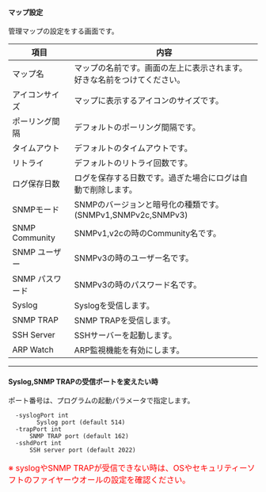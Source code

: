 #### マップ設定
<div class="text-xl">
管理マップの設定をする画面です。
</div>

<div class="text-lg">

|項目|内容|
|----|----|
|マップ名|マップの名前です。画面の左上に表示されます。<br>好きな名前をつけてください。|
|アイコンサイズ|マップに表示するアイコンのサイズです。|
|ポーリング間隔|デフォルトのポーリング間隔です。|
|タイムアウト|デフォルトのタイムアウトです。|
|リトライ|デフォルトのリトライ回数です。|
|ログ保存日数|ログを保存する日数です。過ぎた場合にログは自動で削除します。|
|SNMPモード|SNMPのバージョンと暗号化の種類です。(SNMPv1,SNMPv2c,SNMPv3)|
|SNMP Community|SNMPv1,v2cの時のCommunity名です。|
|SNMP ユーザー|SNMPv3の時のユーザー名です。|
|SNMP パスワード|SNMPv3の時のパスワード名です。|
|Syslog|Syslogを受信します。|
|SNMP TRAP|SNMP TRAPを受信します。|
|SSH Server|SSHサーバーを起動します。|
|ARP Watch|ARP監視機能を有効にします。|

</div>

---
#### Syslog,SNMP TRAPの受信ポートを変えたい時

<div class="text-xl">
ポート番号は、プログラムの起動パラメータで指定します。
</div>

```
  -syslogPort int
    	Syslog port (default 514)
  -trapPort int
      SNMP TRAP port (default 162)
  -sshdPort int
      SSH server port (default 2022)
```

<p style="color:red;font-size: 16px;">
  ※ syslogやSNMP TRAPが受信できない時は、OSやセキュリティーソフトのファイヤーウオールの設定を確認ください。
</p>
